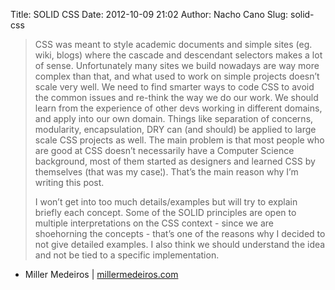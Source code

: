 Title: SOLID CSS
Date: 2012-10-09 21:02
Author: Nacho Cano
Slug: solid-css

> CSS was meant to style academic documents and simple sites (eg. wiki,
> blogs) where the cascade and descendant selectors makes a lot of
> sense. Unfortunately many sites we build nowadays are way more complex
> than that, and what used to work on simple projects doesn’t scale very
> well. We need to find smarter ways to code CSS to avoid the common
> issues and re-think the way we do our work. We should learn from the
> experience of other devs working in different domains, and apply into
> our own domain. Things like separation of concerns, modularity,
> encapsulation, DRY can (and should) be applied to large scale CSS
> projects as well. The main problem is that most people who are good at
> CSS doesn’t necessarily have a Computer Science background, most of
> them started as designers and learned CSS by themselves (that was my
> case¦). That’s the main reason why I’m writing this post.
>
> I won’t get into too much details/examples but will try to explain
> briefly each concept. Some of the SOLID principles are open to
> multiple interpretations on the CSS context - since we are shoehorning
> the concepts - that’s one of the reasons why I decided to not give
> detailed examples. I also think we should understand the idea and not
> be tied to a specific implementation.

- Miller Medeiros | [millermedeiros.com][]

  [millermedeiros.com]: http://blog.millermedeiros.com/solid-css/
    "SOLID CSS"

